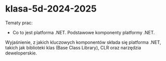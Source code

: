 # klasa-5d-2024-2025


Tematy prac:
* Co to jest platforma .NET. Podstawowe komponenty platformy .NET.

Wyjaśnienie, z jakich kluczowych komponentów składa się platforma .NET, takich jak biblioteki klas (Base Class Library), CLR oraz narzędzia deweloperskie.
